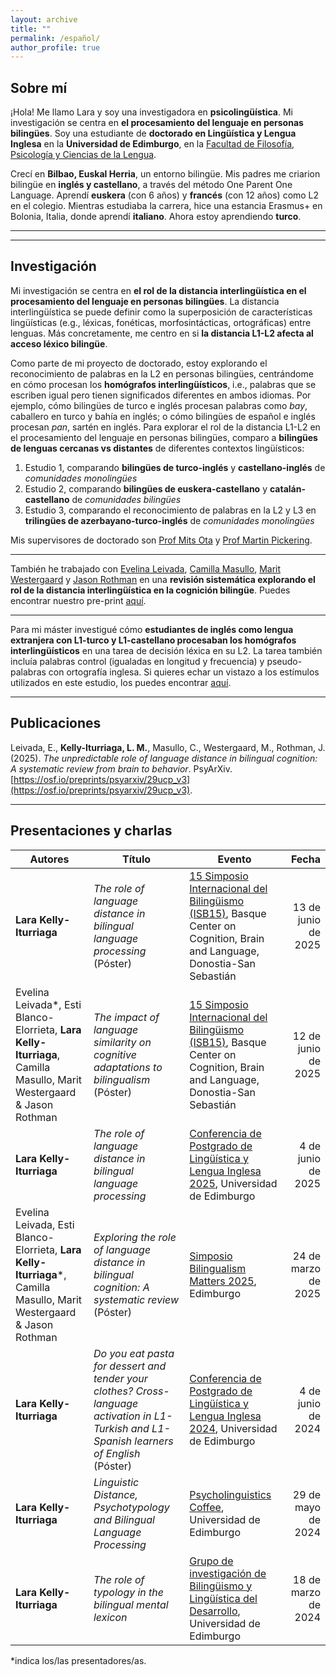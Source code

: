 ```yaml
---
layout: archive
title: ""
permalink: /español/
author_profile: true
---
```

## Sobre mí
¡Hola! Me llamo Lara y soy una investigadora en **psicolingüística**. Mi investigación se centra en **el procesamiento del lenguaje en personas bilingües**.
Soy una estudiante de **doctorado en Lingüística y Lengua Inglesa** en la **Universidad de Edimburgo**, en la [Facultad de Filosofía, Psicología y Ciencias de la Lengua](https://ppls.ed.ac.uk/linguistics-and-english-language/people/phd-students).

Crecí en **Bilbao, Euskal Herria**, un entorno bilingüe. Mis padres me criarion bilingüe en **inglés y castellano**, a través del método One Parent One Language. Aprendí **euskera** (con 6 años) y **francés** (con 12 años) como L2 en el colegio. Mientras estudiaba la carrera, hice una estancia Erasmus+ en Bolonia, Italia, donde aprendí **italiano**. Ahora estoy aprendiendo **turco**. 

--------------------------------------------------------------------------------------------------------------------
--------------------------------------------------------------------------------------------------------------------
## Investigación
Mi investigación se centra en **el rol de la distancia interlingüística en el procesamiento del lenguaje en personas bilingües**. La distancia interlingüística se puede definir como la superposición de características lingüísticas (e.g., léxicas, fonéticas, morfosintácticas, ortográficas) entre lenguas. Más concretamente, me centro en si **la distancia L1-L2 afecta al acceso léxico bilingüe**.

Como parte de mi proyecto de doctorado, estoy explorando el reconocimiento de palabras en la L2 en personas bilingües, centrándome en cómo procesan los **homógrafos interlingüísticos**, i.e., palabras que se escriben igual pero tienen significados diferentes en ambos idiomas. Por ejemplo, cómo bilingües de turco e inglés procesan palabras como _bay_, caballero en turco y bahía en inglés; o cómo bilingües de español e inglés procesan _pan_, sartén en inglés. Para explorar el rol de la distancia L1-L2 en el procesamiento del lenguaje en personas bilingües, comparo a **bilingües de lenguas cercanas vs distantes** de diferentes contextos lingüísticos:
1. Estudio 1, comparando **bilingües de turco-inglés** y **castellano-inglés** de _comunidades monolingües_
2. Estudio 2, comparando **bilingües de euskera-castellano** y **catalán-castellano** de _comunidades bilingües_
3. Estudio 3, comparando el reconocimiento de palabras en la L2 y L3 en **trilingües de azerbayano-turco-inglés** de _comunidades monolingües_

Mis supervisores de doctorado son [Prof Mits Ota](http://www.lel.ed.ac.uk/~mits/) y [Prof Martin Pickering](https://edwebprofiles.ed.ac.uk/profile/martin-pickering).

--------------------------------------------------------------------------------------------------------------------
También he trabajado con [Evelina Leivada](https://scholar.google.es/citations?user=x5Hww14AAAAJ&hl=es), [Camilla Masullo](https://camillamasullo.wixsite.com/camillamasullo), [Marit Westergaard](https://scholar.google.com/citations?user=KFsnIxQAAAAJ&hl=en) y [Jason Rothman](https://scholar.google.com/citations?user=VNnwuokAAAAJ&hl=en) en una **revisión sistemática explorando el rol de la distancia interlingüística en la cognición bilingüe**. Puedes encontrar nuestro pre-print [aquí](https://osf.io/preprints/psyarxiv/29ucp_v3).

--------------------------------------------------------------------------------------------------------------------
Para mi máster investigué cómo **estudiantes de inglés como lengua extranjera con L1-turco y L1-castellano procesaban los homógrafos interlingüísticos** en una tarea de decisión léxica en su L2. La tarea también incluía palabras control (igualadas en longitud y frecuencia) y pseudo-palabras con ortografía inglesa. Si quieres echar un vistazo a los estímulos utilizados en este estudio, los puedes encontrar [aquí](https://osf.io/h6mcx).

--------------------------------------------------------------------------------------------------------------------
## Publicaciones
Leivada, E., **Kelly-Iturriaga, L. M.**, Masullo, C., Westergaard, M., Rothman, J. (2025). _The unpredictable role of language distance in bilingual cognition: A systematic review from brain to behavior_. PsyArXiv. [https://osf.io/preprints/psyarxiv/29ucp_v3](https://osf.io/preprints/psyarxiv/29ucp_v3).

--------------------------------------------------------------------------------------------------------------------
## Presentaciones y charlas

| Autores  | Título  | Evento | Fecha |
| ------------- | -------------------------- | -------------------------- | ------------------: |
| **Lara Kelly-Iturriaga**  | _The role of language distance in bilingual language processing_ (Póster)  | [15 Simposio Internacional del Bilingüismo (ISB15)](https://www.bcbl.eu/events/isb15/en/), Basque Center on Cognition, Brain and Language, Donostia-San Sebastián  | 13 de junio de 2025  |
| Evelina Leivada*, Esti Blanco-Elorrieta, **Lara Kelly-Iturriaga**, Camilla Masullo, Marit Westergaard & Jason Rothman  | _The impact of language similarity on cognitive adaptations to bilingualism_ (Póster)  | [15 Simposio Internacional del Bilingüismo (ISB15)](https://www.bcbl.eu/events/isb15/en/), Basque Center on Cognition, Brain and Language, Donostia-San Sebastián  | 12 de junio de 2025  |
| **Lara Kelly-Iturriaga** | _The role of language distance in bilingual language processing_  | [Conferencia de Postgrado de Lingüística y Lengua Inglesa 2025](https://pgc.lel.ed.ac.uk/), Universidad de Edimburgo  | 4 de junio de 2025  |
| Evelina Leivada, Esti Blanco-Elorrieta, **Lara Kelly-Iturriaga***, Camilla Masullo, Marit Westergaard & Jason Rothman  | _Exploring the role of language distance in bilingual cognition: A systematic review_ (Póster)  | [Simposio Bilingualism Matters 2025](https://www.bilingualism-matters.org/events/bilingualism-matters-symposium-2025), Edimburgo  | 24 de marzo de 2025  |
| **Lara Kelly-Iturriaga** | _Do you eat pasta for dessert and tender your clothes? Cross-language activation in L1-Turkish and L1-Spanish learners of English_ (Póster)  | [Conferencia de Postgrado de Lingüística y Lengua Inglesa 2024](https://pgc.lel.ed.ac.uk/), Universidad de Edimburgo  | 4 de junio de 2024  |
| **Lara Kelly-Iturriaga** | _Linguistic Distance, Psychotypology and Bilingual Language Processing_  | [Psycholinguistics Coffee](https://blogs.ed.ac.uk/psycholingcoffee/past-meetings/2023-24/), Universidad de Edimburgo  | 29 de mayo de 2024  |
| **Lara Kelly-Iturriaga** | _The role of typology in the bilingual mental lexicon_  | [Grupo de investigación de Bilingüismo y Lingüística del Desarrollo](https://ppls.ed.ac.uk/linguistics-and-english-language/research/talks-and-reading-groups/bilingualism), Universidad de Edimburgo  | 18 de marzo de 2024  |

*indica los/las presentadores/as.
